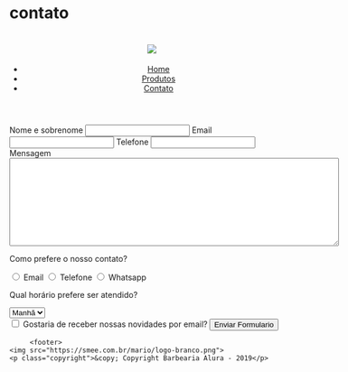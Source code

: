 # contato<!DOCTYPE html>
  <html lang="pt-br">
      <head>
          <meta charset="UTF-8">
          <title>contatos - Barbearia Alura</title>
          <link rel="stylesheet" href="style-contato">
      </head>
      <body>
          <header>
             <div class="caixa">
              <h1><img src="https://gitricardosantos.github.io/Barbearia/logo.png"></h1>
  <nav>
              <ul>
                  <li><a href="https://roselainerohling.github.io/Alura-Barbearia/index.html">Home</a></li>
                  <li><a href="https://roselainerohling.github.io/Alura-Produtos/index.html">Produtos</a></li>
                  <li><a href="http://www.google.com/maps/">Contato</a></li>
              </ul>
            </nav>
             </div>
          </header>
         <main>
   <form>
     <label for="nomesobrenome">Nome e sobrenome</label>
     <input type="text"id="nomesobrenome">
     <label for="email">Email</label>
     <input type="text"id="email">
     <label for="telefone">Telefone</label>
     <input type="text"id="telefone">
     <label for="mensagem">Mensagem</label>
     <textarea cols="70"rows="10"id="mensagem"
               class="input-padrao"></textarea>
 <div>
   <p>Como prefere o nosso contato?</p>
   <label for="radio-email">
     <input type="radio"name="contato"value="email"id="radio-email">
     Email
     </labe>
  <label for="radio-telefone">
     <input type="radio"name="contato"value="telefone"id="radio-telefone">
     Telefone
     </labe>
     <label for="radio-whatsapp">
     <input type="radio"name="contato"value="whatsapp"id="radio-whatsapp">
     Whatsapp
     </labe>
     </div>
     <div>
       <p>Qual horário prefere ser atendido?</p>
       <select>
         <option>Manhã</option>
         <option>Tarde</option>
         <option>Noite</option>
       </select>
     </div>
     <label class="checkbox">
       <input type="checkbox">
       Gostaria de receber nossas novidades por email?
     </label>
     <input type="submit"value="Enviar Formulario" class="enviar">
           </form>
        </main>

   </main>
         <footer>
 
         <footer>
    <img src="https://smee.com.br/mario/logo-branco.png">
    <p class="copyright">&copy; Copyright Barbearia Alura - 2019</p>
</footer>
         </body>
     </html>
